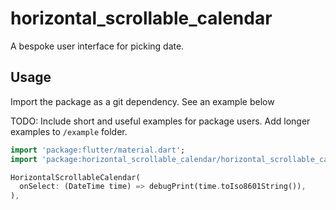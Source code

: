 # horizontal_scrollable_calendar 

A bespoke user interface for picking date.

## Usage

Import the package as a git dependency. See an example below

TODO: Include short and useful examples for package users. Add longer examples
to `/example` folder.

```dart
import 'package:flutter/material.dart';
import 'package:horizontal_scrollable_calendar/horizontal_scrollable_calendar.dart';

HorizontalScrollableCalendar(
  onSelect: (DateTime time) => debugPrint(time.toIso8601String()),
),
```
